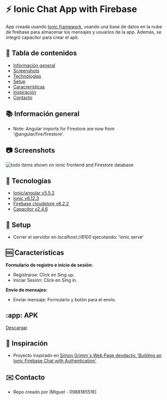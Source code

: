 # :zap: Ionic Chat App with Firebase

App creada usando [Ionic framework](https://ionicframework.com/docs), usando una base de datos en la nube de firebase para almacenar los mensajes y usuarios de la app. Además, se integró capacitor para crear el apk.

## :page_facing_up: Tabla de contenidos

* [Información general](#general-info)
* [Screenshots](#screenshots)
* [Technologías](#technologias)
* [Setup](#setup)
* [Caracrerísticas](#características)
* [Inspiración](#inspiración)
* [Contacto](#contacto)

## :books: Información general

* Note: Angular imports for Firestore are now from '@angular/fire/firestore'.

## :camera: Screenshots

![todo items shown on ionic frontend and Firestore database](./img/logIn.png)

## :signal_strength: Tecnologías

* [Ionic/angular v5.5.2](https://ionicframework.com/)
* [Ionic v6.12.3](https://ionicframework.com/)
* [Firebase cloudstore v8.2.2](https://firebase.google.com/)
* [Capacitor v2.4.6](https://capacitorjs.com/)

## :floppy_disk: Setup

* Correr el servidor en _localhost://8100_ ejecutando: 'ionic serve'

## :cool: Características

**Formulario de registro e inicio de sesión:**

* Registrarse: Click en Sing up.
* Iniciar Sesión: Click en Sing in.

**Envío de mensajes:**
* Enviar mensaje: Formulario y botón para el envío.

## :app: APK

[Descargar](https://epnecuador-my.sharepoint.com/:u:/g/personal/miguel_jurado_epn_edu_ec/EVx0tEFp0PNOsBRwAiYJqjYB8bfGShuWYDbnU4TaQiPmXA?e=xxmlM0)

## :clap: Inspiración

* Proyecto inspirado en [Simon Grimm´s Web Page devdactic 'Building an Ionic Firebase Chat with Authentication'](https://devdactic.com/ionic-firebase-chat/)

## :envelope: Contacto 

* Repo creado por [Miguel - 0988185518]

